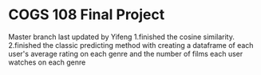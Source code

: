 # COGS 108 Final Project

Master branch last updated by Yifeng
1.finished the cosine similarity.
2.finished the classic predicting method with creating
a dataframe of each user's average rating on each genre
and the number of films each user watches on each genre 